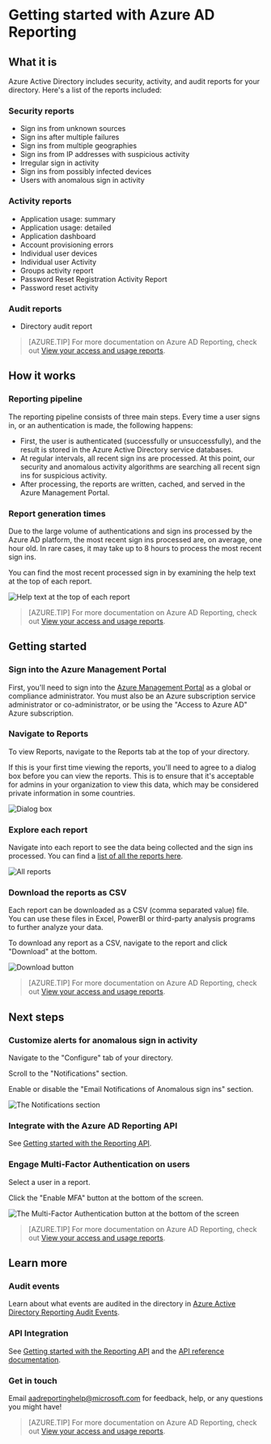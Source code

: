 <properties
   pageTitle="Azure Active Directory Reporting: Getting started | Windows Azure"
   description="Lists the various available reports in Azure Active Directory reporting"
   services="active-directory"
   documentationCenter=""
   authors="curtand"
   manager="stevenpo"
   editor=""/>

<tags
	ms.service="active-directory"
	ms.date="01/05/2016"
	wacn.date=""/>

# Getting started with Azure AD Reporting

## What it is

Azure Active Directory includes security, activity, and audit reports for your directory. Here's a list of the reports included:

### Security reports

- Sign ins from unknown sources
- Sign ins after multiple failures
- Sign ins from multiple geographies
- Sign ins from IP addresses with suspicious activity
- Irregular sign in activity
- Sign ins from possibly infected devices
- Users with anomalous sign in activity

### Activity reports

- Application usage: summary
- Application usage: detailed
- Application dashboard
- Account provisioning errors
- Individual user devices
- Individual user Activity
- Groups activity report
- Password Reset Registration Activity Report
- Password reset activity

### Audit reports

- Directory audit report

> [AZURE.TIP] For more documentation on Azure AD Reporting, check out [View your access and usage reports](/documentation/articles/active-directory-view-access-usage-reports).



## How it works


### Reporting pipeline

The reporting pipeline consists of three main steps. Every time a user signs in, or an authentication is made, the following happens:

- First, the user is authenticated (successfully or unsuccessfully), and the result is stored in the Azure Active Directory service databases.
- At regular intervals, all recent sign ins are processed. At this point, our security and anomalous activity algorithms are searching all recent sign ins for suspicious activity.
- After processing, the reports are written, cached, and served in the Azure Management Portal.

### Report generation times

Due to the large volume of authentications and sign ins processed by the Azure AD platform, the most recent sign ins processed are, on average, one hour old. In rare cases, it may take up to 8 hours to process the most recent sign ins.

You can find the most recent processed sign in by examining the help text at the top of each report.

![Help text at the top of each report](./media/active-directory-reporting-getting-started/reportingWatermark.PNG)

> [AZURE.TIP] For more documentation on Azure AD Reporting, check out [View your access and usage reports](/documentation/articles/active-directory-view-access-usage-reports).



## Getting started


### Sign into the Azure Management Portal

First, you'll need to sign into the [Azure Management Portal](https://manage.windowsazure.cn)  as a global or compliance administrator. You must also be an Azure subscription service administrator or co-administrator, or be using the "Access to Azure AD" Azure subscription.

### Navigate to Reports

To view Reports, navigate to the Reports tab at the top of your directory.

If this is your first time viewing the reports, you'll need to agree to a dialog box before you can view the reports. This is to ensure that it's acceptable for admins in your organization to view this data, which may be considered private information in some countries.

![Dialog box](./media/active-directory-reporting-getting-started/dialogBox.png)

### Explore each report

Navigate into each report to see the data being collected and the sign ins processed. You can find a [list of all the reports here](/documentation/articles/active-directory-reporting-what-it-is).

![All reports](./media/active-directory-reporting-getting-started/reportsMain.png)

### Download the reports as CSV

Each report can be downloaded as a CSV (comma separated value) file. You can use these files in Excel, PowerBI or third-party analysis programs to further analyze your data.

To download any report as a CSV, navigate to the report and click "Download" at the bottom.

![Download button](./media/active-directory-reporting-getting-started/downloadButton.png)

> [AZURE.TIP] For more documentation on Azure AD Reporting, check out [View your access and usage reports](/documentation/articles/active-directory-view-access-usage-reports).





## Next steps

### Customize alerts for anomalous sign in activity

Navigate to the "Configure" tab of your directory.

Scroll to the "Notifications" section.

Enable or disable the "Email Notifications of Anomalous sign ins" section.

![The Notifications section](./media/active-directory-reporting-getting-started/notificationsSection.png)

### Integrate with the Azure AD Reporting API

See [Getting started with the Reporting API](/documentation/articles/active-directory-reporting-api-getting-started).

### Engage Multi-Factor Authentication on users

Select a user in a report.

Click the "Enable MFA" button at the bottom of the screen.

![The Multi-Factor Authentication button at the bottom of the screen](./media/active-directory-reporting-getting-started/mfaButton.png)

> [AZURE.TIP] For more documentation on Azure AD Reporting, check out [View your access and usage reports](/documentation/articles/active-directory-view-access-usage-reports).




## Learn more


### Audit events

Learn about what events are audited in the directory in [Azure Active Directory Reporting Audit Events](/documentation/articles/active-directory-reporting-audit-events).

### API Integration

See [Getting started with the Reporting API](/documentation/articles/active-directory-reporting-api-getting-started) and the [API reference documentation](https://msdn.microsoft.com/zh-cn/library/azure/mt126081.aspx).

### Get in touch

Email [aadreportinghelp@microsoft.com](mailto:aadreportinghelp@microsoft.com) for feedback, help, or any questions you might have!

> [AZURE.TIP] For more documentation on Azure AD Reporting, check out [View your access and usage reports](/documentation/articles/active-directory-view-access-usage-reports).
